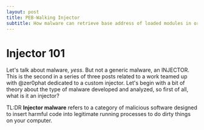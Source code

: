 ```yaml
---
layout: post
title: PEB-Walking Injector
subtitle: How malware can retrieve base address of loaded modules in order to resolve specific functions.
---
```


>


# Injector 101
Let's talk about malware, *yess*. But not a generic malware, an INJECTOR.
This is the second in a series of three posts related to a work teamed up with @zer0phat dedicated to a custom injector.
Let's begin with a bit of theory about the type of malware developed and analyzed, so first of all, what is it an injector?

TL:DR
**Injector malware** refers to a category of malicious software designed to insert harmful code into legitimate running processes to do dirty things on your computer.


